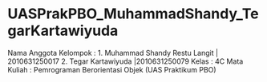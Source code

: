 # UASPrakPBO_MuhammadShandy_TegarKartawiyuda
Nama Anggota Kelompok : 1. Muhammad Shandy Restu Langit | 2010631250017 2. Tegar Kartawiyuda |2010631250079 Kelas : 4C Mata Kuliah : Pemrograman Berorientasi Objek (UAS Praktikum PBO)
